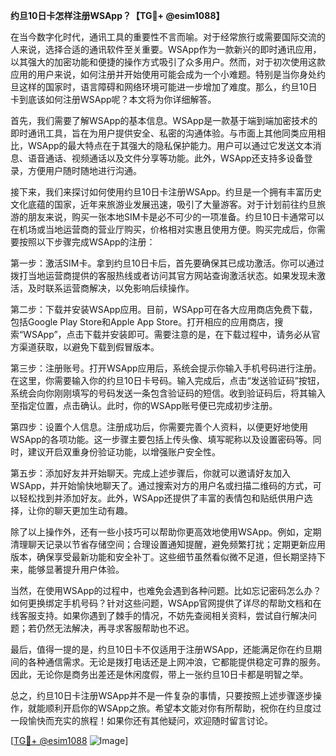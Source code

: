 **约旦10日卡怎样注册WSApp？【TG💪+ @esim1088】**

在当今数字化时代，通讯工具的重要性不言而喻。对于经常旅行或需要国际交流的人来说，选择合适的通讯软件至关重要。WSApp作为一款新兴的即时通讯应用，以其强大的加密功能和便捷的操作方式吸引了众多用户。然而，对于初次使用这款应用的用户来说，如何注册并开始使用可能会成为一个小难题。特别是当你身处约旦这样的国家时，语言障碍和网络环境可能进一步增加了难度。那么，约旦10日卡到底该如何注册WSApp呢？本文将为你详细解答。

首先，我们需要了解WSApp的基本信息。WSApp是一款基于端到端加密技术的即时通讯工具，旨在为用户提供安全、私密的沟通体验。与市面上其他同类应用相比，WSApp的最大特点在于其强大的隐私保护能力。用户可以通过它发送文本消息、语音通话、视频通话以及文件分享等功能。此外，WSApp还支持多设备登录，方便用户随时随地进行沟通。

接下来，我们来探讨如何使用约旦10日卡注册WSApp。约旦是一个拥有丰富历史文化底蕴的国家，近年来旅游业发展迅速，吸引了大量游客。对于计划前往约旦旅游的朋友来说，购买一张本地SIM卡是必不可少的一项准备。约旦10日卡通常可以在机场或当地运营商的营业厅购买，价格相对实惠且使用方便。购买完成后，你需要按照以下步骤完成WSApp的注册：

第一步：激活SIM卡。拿到约旦10日卡后，首先要确保其已成功激活。你可以通过拨打当地运营商提供的客服热线或者访问其官方网站查询激活状态。如果发现未激活，及时联系运营商解决，以免影响后续操作。

第二步：下载并安装WSApp应用。目前，WSApp可在各大应用商店免费下载，包括Google Play Store和Apple App Store。打开相应的应用商店，搜索“WSApp”，点击下载并安装即可。需要注意的是，在下载过程中，请务必从官方渠道获取，以避免下载到假冒版本。

第三步：注册账号。打开WSApp应用后，系统会提示你输入手机号码进行注册。在这里，你需要输入你的约旦10日卡号码。输入完成后，点击“发送验证码”按钮，系统会向你刚刚填写的号码发送一条包含验证码的短信。收到验证码后，将其输入至指定位置，点击确认。此时，你的WSApp账号便已完成初步注册。

第四步：设置个人信息。注册成功后，你需要完善个人资料，以便更好地使用WSApp的各项功能。这一步骤主要包括上传头像、填写昵称以及设置密码等。同时，建议开启双重身份验证功能，以增强账户安全性。

第五步：添加好友并开始聊天。完成上述步骤后，你就可以邀请好友加入WSApp，并开始愉快地聊天了。通过搜索对方的用户名或扫描二维码的方式，可以轻松找到并添加好友。此外，WSApp还提供了丰富的表情包和贴纸供用户选择，让你的聊天更加生动有趣。

除了以上操作外，还有一些小技巧可以帮助你更高效地使用WSApp。例如，定期清理聊天记录以节省存储空间；合理设置通知提醒，避免频繁打扰；定期更新应用版本，确保享受最新功能和安全补丁。这些细节虽然看似微不足道，但长期坚持下来，能够显著提升用户体验。

当然，在使用WSApp的过程中，也难免会遇到各种问题。比如忘记密码怎么办？如何更换绑定手机号码？针对这些问题，WSApp官网提供了详尽的帮助文档和在线客服支持。如果你遇到了棘手的情况，不妨先查阅相关资料，尝试自行解决问题；若仍然无法解决，再寻求客服帮助也不迟。

最后，值得一提的是，约旦10日卡不仅适用于注册WSApp，还能满足你在约旦期间的各种通信需求。无论是拨打电话还是上网冲浪，它都能提供稳定可靠的服务。因此，无论你是商务出差还是休闲度假，带上一张约旦10日卡都是明智之举。

总之，约旦10日卡注册WSApp并不是一件复杂的事情，只要按照上述步骤逐步操作，就能顺利开启你的WSApp之旅。希望本文能对你有所帮助，祝你在约旦度过一段愉快而充实的旅程！如果你还有其他疑问，欢迎随时留言讨论。

[[TG💪+ @esim1088](https://t.me/s/esim1088) ![Image](https://i.postimg.cc/4NQfJmqS/Snipaste-2025-05-13-00-14-12.png)]